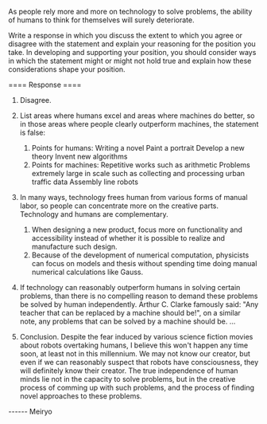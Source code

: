 As people rely more and more on technology to solve problems, the ability of humans to think for themselves will surely deteriorate.

Write a response in which you discuss the extent to which you agree or disagree with the statement and explain your reasoning for the position you take. In developing and supporting your position, you should consider ways in which the statement might or might not hold true and explain how these considerations shape your position.

==== Response ====

1. Disagree.

2. List areas where humans excel and areas where machines do better, so in those areas where people clearly outperform machines, the statement is false:
    1. Points for humans:
        Writing a novel
        Paint a portrait
        Develop a new theory
        Invent new algorithms
    2. Points for machines:
        Repetitive works such as arithmetic
        Problems extremely large in scale such as collecting and processing urban traffic data
        Assembly line robots

3. In many ways, technology frees human from various forms of manual labor, so people can concentrate more on the creative parts. Technology and humans are complementary.
    1. When designing a new product, focus more on functionality and accessibility instead of whether it is possible to realize and manufacture such design.
    2. Because of the development of numerical computation, physicists can focus on models and thesis without spending time doing manual numerical calculations like Gauss.

4. If technology can reasonably outperform humans in solving certain problems, than there is no compelling reason to demand these problems be solved by human independently. Arthur C. Clarke famously said: "Any teacher that can be replaced by a machine should be!", on a similar note, any problems that can be solved by a machine should be. ...

5. Conclusion. Despite the fear induced by various science fiction movies about robots overtaking humans, I believe this won't happen any time soon, at least not in this millennium. We may not know our creator, but even if we can reasonably suspect that robots have consciousness, they will definitely know their creator. The true independence of human minds lie not in the capacity to solve problems, but in the creative process of comming up with such problems, and the process of finding novel approaches to these problems.

------ Meiryo
